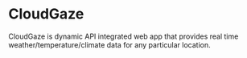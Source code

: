 # CloudGaze
CloudGaze is dynamic API integrated web app that provides real time weather/temperature/climate data for any particular location.
